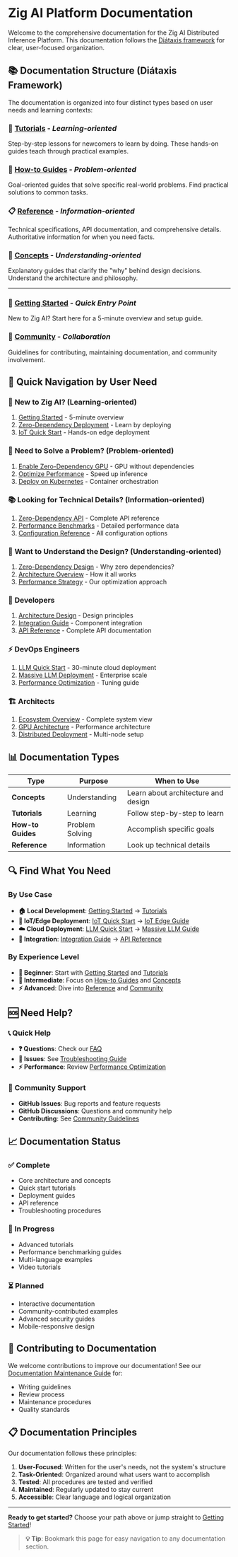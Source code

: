 # Zig AI Platform Documentation

Welcome to the comprehensive documentation for the Zig AI Distributed Inference Platform. This documentation follows the [Diátaxis framework](https://diataxis.fr/) for clear, user-focused organization.

## 📚 Documentation Structure (Diátaxis Framework)

The documentation is organized into four distinct types based on user needs and learning contexts:

### 📖 **[Tutorials](tutorials/)** - *Learning-oriented*
Step-by-step lessons for newcomers to learn by doing. These hands-on guides teach through practical examples.

### 🎯 **[How-to Guides](how-to-guides/)** - *Problem-oriented*
Goal-oriented guides that solve specific real-world problems. Find practical solutions to common tasks.

### 📋 **[Reference](reference/)** - *Information-oriented*
Technical specifications, API documentation, and comprehensive details. Authoritative information for when you need facts.

### 🧠 **[Concepts](concepts/)** - *Understanding-oriented*
Explanatory guides that clarify the "why" behind design decisions. Understand the architecture and philosophy.

---

### 🚀 **[Getting Started](getting-started.md)** - *Quick Entry Point*
New to Zig AI? Start here for a 5-minute overview and setup guide.

### 🤝 **[Community](community/)** - *Collaboration*
Guidelines for contributing, maintaining documentation, and community involvement.

## 🎯 Quick Navigation by User Need

### 🌱 **New to Zig AI?** (Learning-oriented)
1. [Getting Started](getting-started.md) - 5-minute overview
2. [Zero-Dependency Deployment](tutorials/zero-dependency-deployment.md) - Learn by deploying
3. [IoT Quick Start](tutorials/iot-quick-start.md) - Hands-on edge deployment

### 🔧 **Need to Solve a Problem?** (Problem-oriented)
1. [Enable Zero-Dependency GPU](how-to-guides/enable-zero-dependency-gpu.md) - GPU without dependencies
2. [Optimize Performance](how-to-guides/performance-optimization.md) - Speed up inference
3. [Deploy on Kubernetes](how-to-guides/kubernetes-deployment.md) - Container orchestration

### 📚 **Looking for Technical Details?** (Information-oriented)
1. [Zero-Dependency API](reference/zero-dependency-api.md) - Complete API reference
2. [Performance Benchmarks](reference/benchmarks.md) - Detailed performance data
3. [Configuration Reference](reference/configuration.md) - All configuration options

### 🧠 **Want to Understand the Design?** (Understanding-oriented)
1. [Zero-Dependency Design](explanation/zero-dependency-design.md) - Why zero dependencies?
2. [Architecture Overview](concepts/architecture-overview.md) - How it all works
3. [Performance Strategy](explanation/performance-strategy.md) - Our optimization approach

### 🚀 **Developers**
1. [Architecture Design](concepts/architecture-design.md) - Design principles
2. [Integration Guide](reference/integration-guide.md) - Component integration
3. [API Reference](reference/api-reference.md) - Complete API documentation

### ⚡ **DevOps Engineers**
1. [LLM Quick Start](tutorials/llm-quick-start.md) - 30-minute cloud deployment
2. [Massive LLM Deployment](how-to-guides/massive-llm-deployment.md) - Enterprise scale
3. [Performance Optimization](how-to-guides/performance-optimization.md) - Tuning guide

### 🏗️ **Architects**
1. [Ecosystem Overview](concepts/ecosystem-overview.md) - Complete system view
2. [GPU Architecture](concepts/gpu-architecture.md) - Performance architecture
3. [Distributed Deployment](how-to-guides/distributed-deployment.md) - Multi-node setup

## 📊 Documentation Types

| Type | Purpose | When to Use |
|------|---------|-------------|
| **Concepts** | Understanding | Learn about architecture and design |
| **Tutorials** | Learning | Follow step-by-step to learn |
| **How-to Guides** | Problem Solving | Accomplish specific goals |
| **Reference** | Information | Look up technical details |

## 🔍 Find What You Need

### By Use Case
- **🏠 Local Development**: [Getting Started](getting-started.md) → [Tutorials](tutorials/)
- **📱 IoT/Edge Deployment**: [IoT Quick Start](tutorials/iot-quick-start.md) → [IoT Edge Guide](how-to-guides/iot-edge-deployment.md)
- **☁️ Cloud Deployment**: [LLM Quick Start](tutorials/llm-quick-start.md) → [Massive LLM Guide](how-to-guides/massive-llm-deployment.md)
- **🔧 Integration**: [Integration Guide](reference/integration-guide.md) → [API Reference](reference/api-reference.md)

### By Experience Level
- **🌱 Beginner**: Start with [Getting Started](getting-started.md) and [Tutorials](tutorials/)
- **🚀 Intermediate**: Focus on [How-to Guides](how-to-guides/) and [Concepts](concepts/)
- **⚡ Advanced**: Dive into [Reference](reference/) and [Community](community/)

## 🆘 Need Help?

### 📞 **Quick Help**
- **❓ Questions**: Check our [FAQ](faq.md)
- **🐛 Issues**: See [Troubleshooting Guide](how-to-guides/troubleshooting.md)
- **⚡ Performance**: Review [Performance Optimization](how-to-guides/performance-optimization.md)

### 💬 **Community Support**
- **GitHub Issues**: Bug reports and feature requests
- **GitHub Discussions**: Questions and community help
- **Contributing**: See [Community Guidelines](community/)

## 📈 Documentation Status

### ✅ **Complete**
- Core architecture and concepts
- Quick start tutorials
- Deployment guides
- API reference
- Troubleshooting procedures

### 🔄 **In Progress**
- Advanced tutorials
- Performance benchmarking guides
- Multi-language examples
- Video tutorials

### ⏳ **Planned**
- Interactive documentation
- Community-contributed examples
- Advanced security guides
- Mobile-responsive design

## 🤝 Contributing to Documentation

We welcome contributions to improve our documentation! See our [Documentation Maintenance Guide](community/documentation-maintenance.md) for:

- Writing guidelines
- Review process
- Maintenance procedures
- Quality standards

## 📋 Documentation Principles

Our documentation follows these principles:

1. **User-Focused**: Written for the user's needs, not the system's structure
2. **Task-Oriented**: Organized around what users want to accomplish
3. **Tested**: All procedures are tested and verified
4. **Maintained**: Regularly updated to stay current
5. **Accessible**: Clear language and logical organization

---

**Ready to get started?** Choose your path above or jump straight to [Getting Started](getting-started.md)!

> **💡 Tip**: Bookmark this page for easy navigation to any documentation section.
